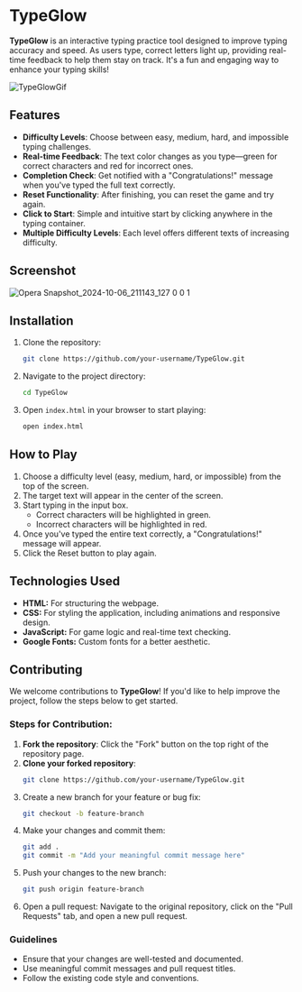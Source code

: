# TypeGlow
**TypeGlow** is an interactive typing practice tool designed to improve typing accuracy and speed. As users type, correct letters light up, providing real-time feedback to help them stay on track. It's a fun and engaging way to enhance your typing skills!

![TypeGlowGif](https://github.com/user-attachments/assets/1d81d2e6-df03-4c8d-b6aa-5f7680dee28c)




## Features
- **Difficulty Levels**: Choose between easy, medium, hard, and impossible typing challenges.
- **Real-time Feedback**: The text color changes as you type—green for correct characters and red for incorrect ones.
- **Completion Check**: Get notified with a "Congratulations!" message when you've typed the full text correctly.
- **Reset Functionality**: After finishing, you can reset the game and try again.
- **Click to Start**: Simple and intuitive start by clicking anywhere in the typing container.
- **Multiple Difficulty Levels**: Each level offers different texts of increasing difficulty.

## Screenshot
![Opera Snapshot_2024-10-06_211143_127 0 0 1](https://github.com/user-attachments/assets/657a283b-f72c-496d-a8e6-86b0a3b5c64c)


## Installation
1. Clone the repository:
   ```bash
   git clone https://github.com/your-username/TypeGlow.git
   ```
2. Navigate to the project directory:
   ```bash
   cd TypeGlow
   ```
3. Open `index.html` in your browser to start playing:
   ```bash
   open index.html
   ```
## How to Play
1. Choose a difficulty level (easy, medium, hard, or impossible) from the top of the screen.
2. The target text will appear in the center of the screen.
3. Start typing in the input box.
   - Correct characters will be highlighted in green.
   - Incorrect characters will be highlighted in red.
4. Once you've typed the entire text correctly, a "Congratulations!" message will appear.
5. Click the Reset button to play again.

## Technologies Used
- **HTML:** For structuring the webpage.
- **CSS:** For styling the application, including animations and responsive design.
- **JavaScript:** For game logic and real-time text checking.
- **Google Fonts:** Custom fonts for a better aesthetic.

## Contributing

We welcome contributions to **TypeGlow**! If you'd like to help improve the project, follow the steps below to get started.

### Steps for Contribution:

1. **Fork the repository**: Click the "Fork" button on the top right of the repository page.
2. **Clone your forked repository**:
   ```bash
   git clone https://github.com/your-username/TypeGlow.git
   ```
3. Create a new branch for your feature or bug fix:
   ```bash
   git checkout -b feature-branch
   ```
4. Make your changes and commit them:
   ```bash
   git add .
   git commit -m "Add your meaningful commit message here"
   ```
5. Push your changes to the new branch:
   ```bash
   git push origin feature-branch
   ```
6. Open a pull request: Navigate to the original repository, click on the "Pull Requests" tab, and open a new pull request.

### Guidelines
- Ensure that your changes are well-tested and documented.
- Use meaningful commit messages and pull request titles.
- Follow the existing code style and conventions.
